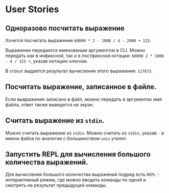 # User Stories

## Одноразово посчитать выражение
Хочется посчитать выражение `60000 * 2 - 1000 / 4 - 2000 + 123`.

Выражение передается именованым аргументом в CLI. Можно передать как в инфиксной, так и в постфиксной нотации: `60000 2 * 1000 - 4 / 123 +`, указав нотацию ключом.

В `stdout` выдается результат вычисления этого выражения: `117873`.

## Посчитать выражение, записанное в файле.
Если вывражение записано в файл, можно передать в аргументах имя файла, ответ также выведется на экран.

## Считать выражение из `stdin`.
Можно считать выражение из `stdin`. Можно считать из `stdin`, указав `-` в имени файла по аналогии с большинством `unix` утилит.

## Запустить REPL для вычисления большого количества выражений.
Для вычисления большого количества выражений подряд есть `REPL` - интерактивный режим, где можно вводить команды по одной и смотреть на результат предыдущей команды.